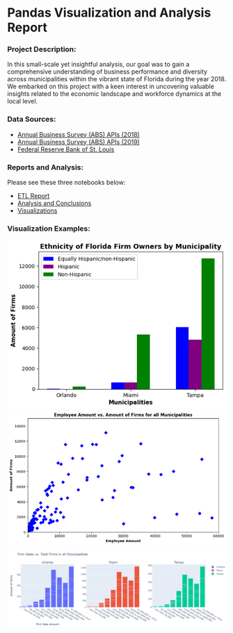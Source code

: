 # Pandas Visualization and Analysis Report 

### Project Description:
In this small-scale yet insightful analysis, our goal was to gain a comprehensive understanding of business performance and diversity across municipalities within the vibrant state of Florida during the year 2018. We embarked on this project with a keen interest in uncovering valuable insights related to the economic landscape and workforce dynamics at the local level.

### Data Sources:
* [Annual Business Survey (ABS) APIs (2018)](https://www.census.gov/data/developers/data-sets/abs.2018.html)
* [Annual Business Survey (ABS) APIs (2019)](https://www.census.gov/data/developers/data-sets/abs.2019.html)
* [Federal Reserve Bank of St. Louis](https://fred.stlouisfed.org/categories/30605)

### Reports and Analysis: 
Please see these three notebooks below:

* [ETL Report](etl_report.ipynb)
* [Analysis and Conclusions](report_analysis.ipynb)
* [Visualizations](visualizations.ipynb)

### Visualization Examples:
![Maitplotlib Bar Chart](Images/e69f6960-4e04-43be-a7c3-69cf984bdf97.png)
![Maitplotlib Scatter Plot](Images/f2c78b31-6ea9-48b9-b6b4-c4f8ea884ab3.png)
![Plotly Bar Charts](<Images/Screenshot (138).png>)
